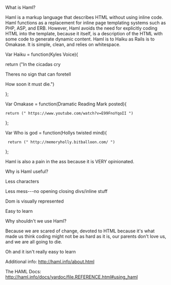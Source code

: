 What is Haml? 

Haml is a markup language that describes HTML without using inline code. Haml functions as a replacement for inline page templating systems such as PHP, ASP, and ERB. However, Haml avoids the need for explicitly coding HTML into the template, because it itself, is a description of the HTML with some code to generate dynamic content. Haml is to Haiku as Rails is to Omakase. It is simple, clean, and relies on whitespace. 


  Var Haiku = function(Kyles Voice){
  
   return ("In the cicadas cry
  
   Theres no sign that can foretell
  
   How soon it must die.")
  
  };

  
  Var Omakase = function(Dramatic Reading Mark posted){
    
    
    return (" https://www.youtube.com/watch?v=E99FnoYqoII ")
  
  
  };


  Var Who is god = function(Hollys twisted mind){
     
     
     return (" http://memoryholly.bitballoon.com/ ") 
  
  
  };
    

Haml is also a pain in the ass because it is VERY opinionated.  

Why is Haml useful?


Less characters

Less mess---no opening closing divs/inline stuff

Dom is visually represented

Easy to learn


Why shouldn't we use Haml?

Because we are scared of change, devoted to HTML because it's what made us think coding might not be as hard as it is, our parents don't love us, and we are all going to die. 

Oh and it isn't really easy to learn

Additional info: http://haml.info/about.html

The HAML Docs: http://haml.info/docs/yardoc/file.REFERENCE.html#using_haml
